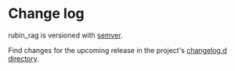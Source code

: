# Change log

rubin_rag is versioned with [semver](https://semver.org/).

Find changes for the upcoming release in the project's [changelog.d directory](https://github.com/lsst-dm/rubin_rag/tree/main/changelog.d/).

<!-- scriv-insert-here -->
